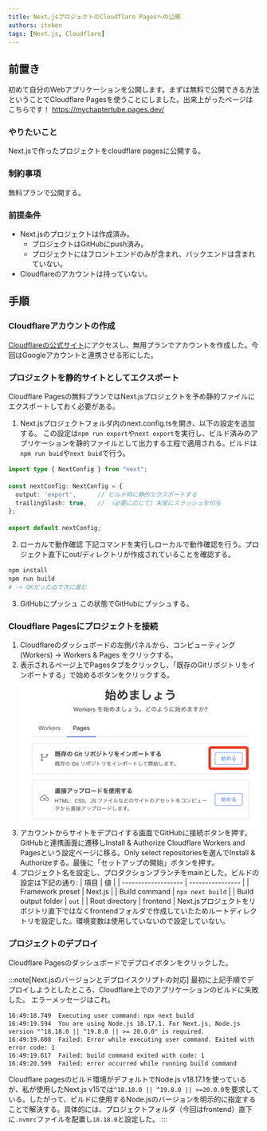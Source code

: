 ```yaml
---
title: Next.jsプロジェクトのCloudflare Pagesへの公開
authors: itoken
tags: [Next.js, Cloudflare]
---
```


## 前置き
初めて自分のWebアプリケーションを公開します。まずは無料で公開できる方法ということでCloudflare Pagesを使うことにしました。出来上がったページはこちらです！
https://mychaptertube.pages.dev/


### やりたいこと
Next.jsで作ったプロジェクトをcloudflare pagesに公開する。

### 制約事項
無料プランで公開する。

### 前提条件
- Next.jsのプロジェクトは作成済み。
    - プロジェクトはGitHubにpush済み。
    - プロジェクトにはフロントエンドのみが含まれ、バックエンドは含まれていない。
- Cloudflareのアカウントは持っていない。

## 手順
### Cloudflareアカウントの作成
[Cloudflareの公式サイト](https://www.cloudflare.com/)にアクセスし、無用プランでアカウントを作成した。今回はGoogleアカウントと連携させる形にした。

### プロジェクトを静的サイトとしてエクスポート
Cloudflare Pagesの無料プランではNext.jsプロジェクトを予め静的ファイルにエクスポートしておく必要がある。

1. Next.jsプロジェクトフォルダ内のnext.config.tsを開き、以下の設定を追加する。
この設定は`npm run export`や`next export`を実行し、ビルド済みのアプリケーションを静的ファイルとして出力する工程で適用される。ビルドは`npm run buid`や`next buid`で行う。
```ts {4-5} title="/next.config.ts"
import type { NextConfig } from "next";

const nextConfig: NextConfig = {
  output: 'export',      // ビルド時に静的エクスポートする
  trailingSlash: true,   // （必要に応じて）末尾にスラッシュを付与
};

export default nextConfig;
```
2. ローカルで動作確認
下記コマンドを実行しローカルで動作確認を行う。プロジェクト直下にout/ディレクトリが作成されていることを確認する。
```bash
npm install
npm run build
# -> OKだったので次に進む
```

3. GitHubにプッシュ
この状態でGitHubにプッシュする。

### Cloudflare Pagesにプロジェクトを接続 
1. Cloudflareのダッシュボードの左側パネルから、コンピューティング(Workers) -> Workers & Pages をクリックする。
2. 表示されるページ上でPagesタブをクリックし、「既存のGitリポジトリをインポートする」で始めるボタンをクリックする。
![alt text](cloudflare-create-pages-image.png)
3. アカウントからサイトをデプロイする画面でGitHubに接続ボタンを押す。GitHubと連携画面に遷移しInstall & Authorize Cloudflare Workers and Pagesという設定ページに移る。Only select repositoriesを選んでInstall & Authorizeする。最後に「セットアップの開始」ボタンを押す。
4. プロジェクト名を設定し、プロダクションブランチをmainとした。ビルドの設定は下記の通り:
    | 項目                | 値                 |
    | ------------------- | ---------------- |
    | Framework preset    | Next.js          |
    | Build command       | `npx next build` |
    | Build output folder | `out`            |
    | Root directory      | frontend         |
  Next.jsプロジェクトをリポジトリ直下ではなくfrontendフォルダで作成していたためルートディレクトリを設定した。環境変数は使用していないので設定していない。
  
  ### プロジェクトのデプロイ
 Cloudflare Pagesのダッシュボードでデプロイボタンをクリックした。

  :::note[Next.jsのバージョンとデプロイスクリプトの対応]
  最初に上記手順でデプロイしようとしたところ、Cloudflare上でのアプリケーションのビルドに失敗した。
  エラーメッセージはこれ。
  ```log {2}
  16:49:18.749	Executing user command: npx next build
  16:49:19.594	You are using Node.js 18.17.1. For Next.js, Node.js version "^18.18.0 || ^19.8.0 || >= 20.0.0" is required.
  16:49:19.608	Failed: Error while executing user command. Exited with error code: 1
  16:49:19.617	Failed: build command exited with code: 1
  16:49:20.599	Failed: error occurred while running build command
  ```
  Cloudflare pagesのビルド環境がデフォルトでNode.js v18.17.1を使っているが、私が使用したNext.js v15では`^18.18.0 || ^19.8.0 || >=20.0.0`を要求している。したがって、ビルドに使用するNode.jsのバージョンを明示的に指定することで解決する。具体的には、プロジェクトフォルダ（今回はfrontend）直下に`.nvmrc`ファイルを配置し`18.18.0`と設定した。
  :::
